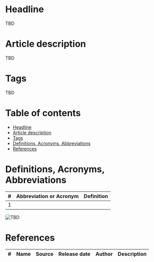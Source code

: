 # Headline
TBD

# Article description
TBD 

# Tags
TBD

# Table of contents
- [Headline](https://github.com/dimanikulin/dimanikulin/blob/main/!Template.md#headline)
- [Article description](https://github.com/dimanikulin/dimanikulin/blob/main/!Template.md#article-description)
- [Tags](https://github.com/dimanikulin/dimanikulin/blob/main/!Template.md#tags)
- [Definitions, Acronyms, Abbreviations](https://github.com/dimanikulin/dimanikulin/blob/main/!Template.md#definitions-acronyms-abbreviations)
- [References](https://github.com/dimanikulin/dimanikulin/blob/main/!Template.md#references)

# Definitions, Acronyms, Abbreviations
| # | Abbreviation or Acronym | Definition     |
| - | ------------------------|:--------------:|
| 1 |

<img src="./Images/TBD.jpg" alt="TBD" />

# References
| # | Name                 | Source                | Release date           |  Author                 | Description   |
| - | ---------------------|---------------------- |----------------------- | ----------------------- |:-------------:|

